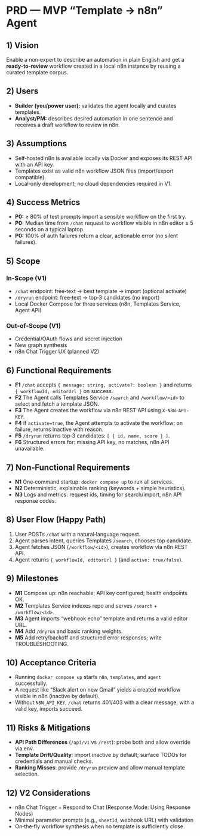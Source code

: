 # PRD — MVP “Template → n8n” Agent

## 1) Vision
Enable a non‑expert to describe an automation in plain English and get a **ready‑to‑review** workflow created in a local n8n instance by reusing a curated template corpus.

## 2) Users
- **Builder (you/power user):** validates the agent locally and curates templates.
- **Analyst/PM:** describes desired automation in one sentence and receives a draft workflow to review in n8n.

## 3) Assumptions
- Self‑hosted n8n is available locally via Docker and exposes its REST API with an API key.
- Templates exist as valid n8n workflow JSON files (import/export compatible).
- Local‑only development; no cloud dependencies required in V1.

## 4) Success Metrics
- **P0:** ≥ 80% of test prompts import a sensible workflow on the first try.
- **P0:** Median time from `/chat` request to workflow visible in n8n editor ≤ 5 seconds on a typical laptop.
- **P0:** 100% of auth failures return a clear, actionable error (no silent failures).

## 5) Scope

### In‑Scope (V1)
- `/chat` endpoint: free‑text → best template → import (optional activate)
- `/dryrun` endpoint: free‑text → top‑3 candidates (no import)
- Local Docker Compose for three services (n8n, Templates Service, Agent API)

### Out‑of‑Scope (V1)
- Credential/OAuth flows and secret injection
- New graph synthesis
- n8n Chat Trigger UX (planned V2)

## 6) Functional Requirements
- **F1** `/chat` accepts `{ message: string, activate?: boolean }` and returns `{ workflowId, editorUrl }` on success.
- **F2** The Agent calls Templates Service `/search` and `/workflow/<id>` to select and fetch a template JSON.
- **F3** The Agent creates the workflow via n8n REST API using `X-N8N-API-KEY`.
- **F4** If `activate=true`, the Agent attempts to activate the workflow; on failure, returns inactive with reason.
- **F5** `/dryrun` returns top‑3 candidates: `[ { id, name, score } ]`.
- **F6** Structured errors for: missing API key, no matches, n8n API unavailable.

## 7) Non‑Functional Requirements
- **N1** One‑command startup: `docker compose up` to run all services.
- **N2** Deterministic, explainable ranking (keywords + simple heuristics).
- **N3** Logs and metrics: request ids, timing for search/import, n8n API response codes.

## 8) User Flow (Happy Path)
1. User POSTs `/chat` with a natural‑language request.
2. Agent parses intent, queries Templates `/search`, chooses top candidate.
3. Agent fetches JSON (`/workflow/<id>`), creates workflow via n8n REST API.
4. Agent returns `{ workflowId, editorUrl }` (and `active: true/false`).

## 9) Milestones
- **M1** Compose up: n8n reachable; API key configured; health endpoints OK.
- **M2** Templates Service indexes repo and serves `/search` + `/workflow/<id>`.
- **M3** Agent imports “webhook echo” template and returns a valid editor URL.
- **M4** Add `/dryrun` and basic ranking weights.
- **M5** Add retry/backoff and structured error responses; write TROUBLESHOOTING.

## 10) Acceptance Criteria
- Running `docker compose up` starts `n8n`, `templates`, and `agent` successfully.
- A request like “Slack alert on new Gmail” yields a created workflow visible in n8n (inactive by default).
- Without `N8N_API_KEY`, `/chat` returns 401/403 with a clear message; with a valid key, imports succeed.

## 11) Risks & Mitigations
- **API Path Differences** (`/api/v1` vs `/rest`): probe both and allow override via env.
- **Template Drift/Quality**: import inactive by default; surface TODOs for credentials and manual checks.
- **Ranking Misses**: provide `/dryrun` preview and allow manual template selection.

## 12) V2 Considerations
- n8n Chat Trigger + Respond to Chat (Response Mode: Using Response Nodes)
- Minimal parameter prompts (e.g., `sheetId`, webhook URL) with validation
- On‑the‑fly workflow synthesis when no template is sufficiently close
